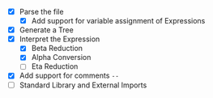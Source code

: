 - [x] Parse the file
  - [x] Add support for variable assignment of Expressions
- [x] Generate a Tree
- [x] Interpret the Expression
    - [x] Beta Reduction
    - [x] Alpha Conversion
    - [ ] Eta Reduction
- [x] Add support for comments `--`
- [ ] Standard Library and External Imports
